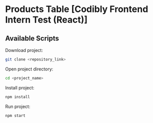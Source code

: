 # Products Table [Codibly Frontend Intern Test (React)]

## Available Scripts

Download project:
```bash
git clone <repository_link>
```

Open project directory:
```bash
cd <project_name>
```

Install project:
```bash
npm install
```

Run project:
```bash
npm start
```